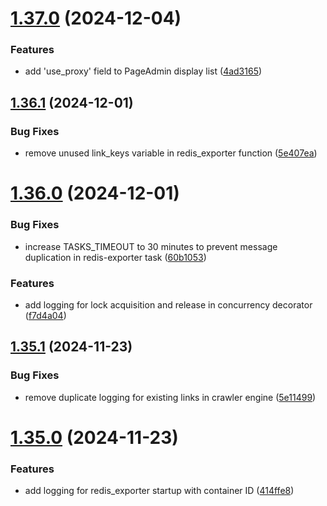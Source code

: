 # [1.37.0](https://github.com/ghorbani-mohammad/Crawler-Framework/compare/v1.36.1...v1.37.0) (2024-12-04)


### Features

* add 'use_proxy' field to PageAdmin display list ([4ad3165](https://github.com/ghorbani-mohammad/Crawler-Framework/commit/4ad3165533215ec2b695d78d73c05d42b07b575f))



## [1.36.1](https://github.com/ghorbani-mohammad/Crawler-Framework/compare/v1.36.0...v1.36.1) (2024-12-01)


### Bug Fixes

* remove unused link_keys variable in redis_exporter function ([5e407ea](https://github.com/ghorbani-mohammad/Crawler-Framework/commit/5e407eaff9fc8294151263ebe45210ccf57469de))



# [1.36.0](https://github.com/ghorbani-mohammad/Crawler-Framework/compare/v1.35.1...v1.36.0) (2024-12-01)


### Bug Fixes

* increase TASKS_TIMEOUT to 30 minutes to prevent message duplication in redis-exporter task ([60b1053](https://github.com/ghorbani-mohammad/Crawler-Framework/commit/60b1053fdb0ca9112b4125ecafbe6deb4dd10db5))


### Features

* add logging for lock acquisition and release in concurrency decorator ([f7d4a04](https://github.com/ghorbani-mohammad/Crawler-Framework/commit/f7d4a04ea7a34bfa8c2c0d09713f5a473a02d792))



## [1.35.1](https://github.com/ghorbani-mohammad/Crawler-Framework/compare/v1.35.0...v1.35.1) (2024-11-23)


### Bug Fixes

* remove duplicate logging for existing links in crawler engine ([5e11499](https://github.com/ghorbani-mohammad/Crawler-Framework/commit/5e1149936ed5ffeee7fb6efeb6afdea198098a41))



# [1.35.0](https://github.com/ghorbani-mohammad/Crawler-Framework/compare/v1.34.1...v1.35.0) (2024-11-23)


### Features

* add logging for redis_exporter startup with container ID ([414ffe8](https://github.com/ghorbani-mohammad/Crawler-Framework/commit/414ffe8aa5d02361dcd5757716fced90e750e86b))




